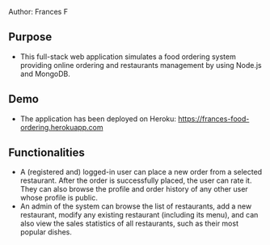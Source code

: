 Author: Frances F

## Purpose
 - This full-stack web application simulates a food ordering system providing online ordering and restaurants management by using Node.js and MongoDB.

## Demo
 - The application has been deployed on Heroku:
 https://frances-food-ordering.herokuapp.com

## Functionalities
 - A (registered and) logged-in user can place a new order from a selected restaurant. After the order is successfully placed, the user can rate it. They can also browse the profile and order history of any other user whose profile is public.
 - An admin of the system can browse the list of restaurants, add a new restaurant, modify any existing restaurant (including its menu), and can also view the sales statistics of all restaurants, such as their most popular dishes.
